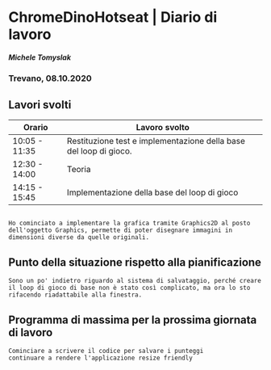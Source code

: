 

# ChromeDinoHotseat | Diario di lavoro
##### Michele Tomyslak
### Trevano, 08.10.2020

## Lavori svolti


|Orario        |Lavoro svolto                 |
|--------------|------------------------------|
|10:05 - 11:35   |Restituzione test e implementazione della base del loop di gioco.       |
|12:30 - 14:00|   Teoria|
|14:15 - 15:45|    Implementazione della base del loop di gioco                        |

##  
	Ho cominciato a implementare la grafica tramite Graphics2D al posto dell'oggetto Graphics, permette di poter disegnare immagini in dimensioni diverse da quelle originali.
	
	

##  Punto della situazione rispetto alla pianificazione
	Sono un po' indietro riguardo al sistema di salvataggio, perché creare il loop di gioco di base non è stato così complicato, ma ora lo sto rifacendo riadattabile alla finestra.



## Programma di massima per la prossima giornata di lavoro
	Cominciare a scrivere il codice per salvare i punteggi
	continuare a rendere l'applicazione resize friendly
